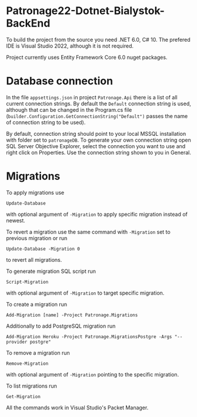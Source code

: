 # Patronage22-Dotnet-Bialystok-BackEnd

To build the project from the source you need .NET 6.0, C# 10. The prefered IDE is Visual Studio 2022, although it is not required.

Project currently uses Entity Framework Core 6.0 nuget packages.

# Database connection

In the file `appsettings.json` in project `Patronage.Api` there is a list of all current connection strings. By default the `Default` connection string is used, although that can be changed in the Program.cs file (`builder.Configuration.GetConnectionString("Default")` passes the name of connection string to be used).

By default, connection string should point to your local MSSQL installation with folder set to `patronageDB`.
To generate your own connection string open SQL Server Objective Explorer, select the connection you want to use and right click on Properties. Use the connection string shown to you in General.

# Migrations
To apply migrations use 

```
Update-Database
```

with optional argument of `-Migration` to apply specific migration instead of newest.

To revert a migration use the same command with `-Migration` set to previous migration or run 

```
Update-Database -Migration 0
```

to revert all migrations.

To generate migration SQL script run
```
Script-Migration
```
with optional argument of `-Migration` to target specific migration.

To create a migration run
```
Add-Migration [name] -Project Patronage.Migrations
```
Additionally to add PostgreSQL migration run
```
Add-Migration Heroku -Project Patronage.MigrationsPostgre -Args "--provider postgre"
```
To remove a migration run
```
Remove-Migration
```
with optional argument of `-Migration` pointing to the specific migration.

To list migrations run
```
Get-Migration
```

All the commands work in Visual Studio's Packet Manager.
